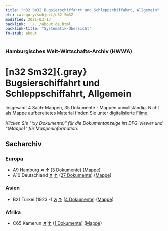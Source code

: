 ```yaml
---
title: "n32 Sm32 Bugsierschiffahrt und Schleppschiffahrt, Allgemein"
etr: category/subject/n32 Sm32
modified: 2021-03-13
backlink: ../../about.de.html
backlink-title: "Systematik-Übersicht"
fn-stub: about
---
```


### Hamburgisches Welt-Wirtschafts-Archiv (HWWA)
# [n32 Sm32]{.gray}&#8201; Bugsierschiffahrt und Schleppschiffahrt, Allgemein&#160; 




Insgesamt 4 Sach-Mappen, 35 Dokumente - Mappen unvollständig.
Nicht als Mappe aufbereitetes Material finden Sie unter [digitalisierte Filme](/film/h1_sh).

_Klicken Sie "(xy Dokumente)" für die Dokumentanzeige im DFG-Viewer und "(Mappe)" für Mappeninformation._

## Sacharchiv




### Europa

- A9 Hamburg [**&nearr;**](../../../geo/i/140905/about.de.html "Hamburg (alle Mappen)") [**&uarr;**](../../../geo/about.de.html#A9 "Ländersystematik") (<a href="https://pm20.zbw.eu/dfgview/sh/140905,145612" title="über: Hamburg : Bugsierschiffahrt und Schleppschiffahrt, Allgemein" target="_blank">3 Dokumente</a>) ([Mappe](../../../../folder/sh/1409xx/140905/1456xx/145612/about.de.html))
- A10 Deutschland [**&nearr;**](../../../geo/i/126128/about.de.html "Deutschland (alle Mappen)") [**&uarr;**](../../../geo/about.de.html#A10 "Ländersystematik") (<a href="https://pm20.zbw.eu/dfgview/sh/126128,145612" title="über: Deutschland : Bugsierschiffahrt und Schleppschiffahrt, Allgemein" target="_blank">27 Dokumente</a>) ([Mappe](../../../../folder/sh/1261xx/126128/1456xx/145612/about.de.html))

### Asien

- B21 Türkei (1923 -) [**&nearr;**](../../../geo/i/141111/about.de.html "Türkei (1923 -) (alle Mappen)") [**&uarr;**](../../../geo/about.de.html#B21 "Ländersystematik") (<a href="https://pm20.zbw.eu/dfgview/sh/141111,145612" title="über: Türkei (1923 -) : Bugsierschiffahrt und Schleppschiffahrt, Allgemein" target="_blank">4 Dokumente</a>) ([Mappe](../../../../folder/sh/1411xx/141111/1456xx/145612/about.de.html))

### Afrika

- C65 Kamerun [**&nearr;**](../../../geo/i/141410/about.de.html "Kamerun (alle Mappen)") [**&uarr;**](../../../geo/about.de.html#C65 "Ländersystematik") (<a href="https://pm20.zbw.eu/dfgview/sh/141410,145612" title="über: Kamerun : Bugsierschiffahrt und Schleppschiffahrt, Allgemein" target="_blank">1 Dokumente</a>) ([Mappe](../../../../folder/sh/1414xx/141410/1456xx/145612/about.de.html))


